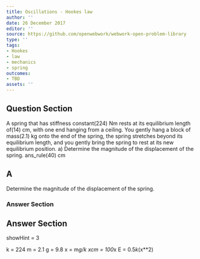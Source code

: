 ```yaml
---
title: Oscillations - Hookes law
author: ''
date: 26 December 2017
editor: ''
source: https://github.com/openwebwork/webwork-open-problem-library
type: ''
tags:
- Hookes
- law
- mechanics
- spring
outcomes:
- TBD
assets: ''
---
```


## Question Section 

A spring that has stiffness constant(224) Nm rests at its equilibrium length of(14) cm, with one end hanging from a ceiling. You gently hang a block of mass(2.1) kg onto the end of the spring, the spring stretches beyond its equilibrium length, and you gently bring the spring to rest at its new equilibrium position.
a) Determine the magnitude of the displacement of the spring.
ans_rule(40) cm
## A
Determine the magnitude of the displacement of the spring.
### Answer Section


## Answer Section

showHint = 3

k = 224
m = 2.1
g = 9.8
x = m*g/k
xcm = 100*x
E = 0.5*k*(x**2)